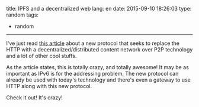 title: IPFS and a decentralized web
lang: en
date: 2015-09-10 18:26:03
type: random
tags:
- random
---

I've just read [this article](https://ipfs.io/ipfs/QmNhFJjGcMPqpuYfxL62VVB9528NXqDNMFXiqN5bgFYiZ1/its-time-for-the-permanent-web.html) about a new protocol that seeks to replace the HTTP with a decentralized/distributed content network over P2P technology and a lot of other cool stuffs.

As the article states, this is totally crazy, and totally awesome! It may be as important as IPv6 is for the addressing problem. The new protocol can already be used with today's technology and there's even a gateway to use HTTP along with this new protocol.

Check it out! It's crazy!